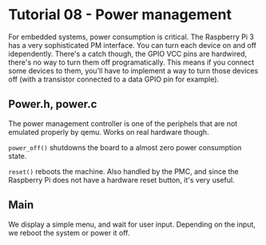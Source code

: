 Tutorial 08 - Power management
==============================

For embedded systems, power consumption is critical. The Raspberry Pi 3 has a very sophisticated
PM interface. You can turn each device on and off idependently. There's a catch though, the GPIO
VCC pins are hardwired, there's no way to turn them off programatically. This means if you connect
some devices to them, you'll have to implement a way to turn those devices off (with a transistor
connected to a data GPIO pin for example).

Power.h, power.c
----------------

The power management controller is one of the periphels that are not emulated properly by qemu.
Works on real hardware though.

`power_off()` shutdowns the board to a almost zero power consumption state.

`reset()` reboots the machine. Also handled by the PMC, and since the Raspberry Pi does not have
a hardware reset button, it's very useful.

Main
----

We display a simple menu, and wait for user input. Depending on the input, we reboot the system or
power it off.
